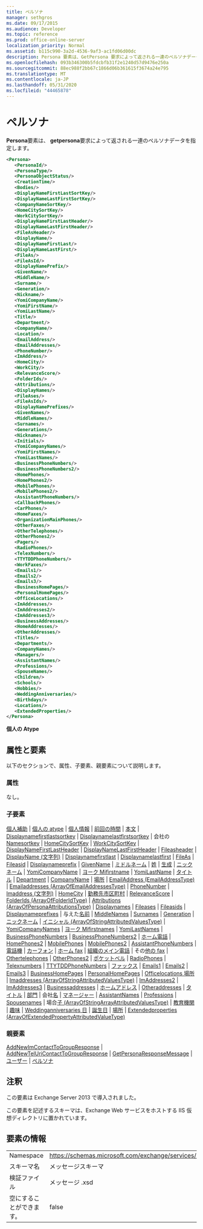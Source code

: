 ```yaml
---
title: ペルソナ
manager: sethgros
ms.date: 09/17/2015
ms.audience: Developer
ms.topic: reference
ms.prod: office-online-server
localization_priority: Normal
ms.assetid: b115c990-3a2d-4536-9af3-ac1fd06d00dc
description: Persona 要素は、GetPersona 要求によって返される一連のペルソナデータを指定します。
ms.openlocfilehash: 093b346300b5fdcbfb31f2e1240d57d9476e250a
ms.sourcegitcommit: 88ec988f2bb67c1866d06b361615f3674a24e795
ms.translationtype: MT
ms.contentlocale: ja-JP
ms.lasthandoff: 05/31/2020
ms.locfileid: "44465878"
---
```

# <a name="persona"></a>ペルソナ

**Persona**要素は、 **getpersona**要求によって返される一連のペルソナデータを指定します。 
  
```XML
<Persona>
   <PersonaId/>
   <PersonaType/>
   <PersonaObjectStatus/>
   <CreationTime/>
   <Bodies/>
   <DisplayNameFirstLastSortKey/>
   <DisplayNameLastFirstSortKey/>
   <CompanyNameSortKey/>
   <HomeCitySortKey/>
   <WorkCitySortKey/>
   <DisplayNameFirstLastHeader/>
   <DisplayNameLastFirstHeader/>
   <FileAsHeader/>
   <DisplayName/>
   <DisplayNameFirstLast/>
   <DisplayNameLastFirst/>
   <FileAs/>
   <FileAsId/>
   <DisplayNamePrefix/>
   <GivenName/>
   <MiddleName/>
   <Surname/>
   <Generation/>
   <Nickname/>
   <YomiCompanyName/>
   <YomiFirstName/>
   <YomiLastName/>
   <Title/>
   <Department/>
   <CompanyName/>
   <Location/>
   <EmailAddress/>
   <EmailAddresses/>
   <PhoneNumber/>
   <ImAddress/>
   <HomeCity/>
   <WorkCity/>
   <RelevanceScore/>
   <FolderIds/>
   <Attributions/>
   <DisplayNames/>
   <FileAses/>
   <FileAsIds/>
   <DisplayNamePrefixes/>
   <GivenNames/>
   <MiddleNames/>
   <Surnames/>
   <Generations/>
   <Nicknames/>
   <Initials/>
   <YomiCompanyNames/>
   <YomiFirstNames/>
   <YomiLastNames/>
   <BusinessPhoneNumbers/>
   <BusinessPhoneNumbers2/>
   <HomePhones/>
   <HomePhones2/>
   <MobilePhones/>
   <MobilePhones2/>
   <AssistantPhoneNumbers/>
   <CallbackPhones/>
   <CarPhones/>
   <HomeFaxes/>
   <OrganizationMainPhones/>
   <OtherFaxes/>
   <OtherTelephones/>
   <OtherPhones2/>
   <Pagers/>
   <RadioPhones/>
   <TelexNumbers/>
   <TTYTDDPhoneNumbers/>
   <WorkFaxes/>
   <Emails1/>
   <Emails2/>
   <Emails3/>
   <BusinessHomePages/>
   <PersonalHomePages/>
   <OfficeLocations/>
   <ImAddresses/>
   <ImAddresses2/>
   <ImAddresses3/>
   <BusinessAddresses/>
   <HomeAddresses/>
   <OtherAddresses/>
   <Titles/>
   <Departments/>
   <CompanyNames/>
   <Managers/>
   <AssistantNames/>
   <Professions/>
   <SpouseNames/>
   <Children/>
   <Schools/>
   <Hobbies/>
   <WeddingAnniversaries/>
   <Birthdays/>
   <Locations/>
   <ExtendedProperties/>
</Persona>

```

 **個人の Atype**
## <a name="attributes-and-elements"></a>属性と要素

以下のセクションで、属性、子要素、親要素について説明します。
  
### <a name="attributes"></a>属性

なし。
  
### <a name="child-elements"></a>子要素

[個人補助](personaid.md)  | [個人の atype](personatype.md)  | [個人情報](personaobjectstatus.md)  | [前回の時間](creationtime.md)  | [本文](bodies.md)  | [Displaynamefirstlastsortkey](displaynamefirstlastsortkey.md)  | [Displaynamelastfirstsortkey](displaynamelastfirstsortkey.md)  | 会社の[Namesortkey](companynamesortkey.md)  | [HomeCitySortKey](homecitysortkey.md)  | [WorkCitySortKey](workcitysortkey.md)  | [DisplayNameFirstLastHeader](displaynamefirstlastheader.md)  | [DisplayNameLastFirstHeader](displaynamelastfirstheader.md)  | [Fileasheader](fileasheader.md)  | [DisplayName (文字列)](displayname-string.md)  | [Displaynamefirstlast](displaynamefirstlast.md)  | [Displaynamelastfirst](displaynamelastfirst.md)  | [FileAs](fileas.md)  | [Fileasid](fileasid.md)  | [Displaynameprefix](displaynameprefix.md)  | [GivenName](givenname.md)  | [ミドルネーム](middlename.md)  | [姓](surname.md)  | [生成](generation.md)  | [ニックネーム](nickname.md)  | [YomiCompanyName](yomicompanyname.md)  | [ヨーク Mifirstname](yomifirstname.md)  | [YomiLastName](yomilastname.md)  | [タイトル](title.md)  | [Department](department.md)  | [CompanyName](companyname.md)  | [場所](location.md)  | [EmailAddress (EmailAddressType)](emailaddress-emailaddresstype.md)  | [Emailaddresses (ArrayOfEmailAddressesType)](emailaddresses-arrayofemailaddressestype.md)  | [PhoneNumber](phonenumber.md)  | [Imaddress (文字列)](imaddress-string.md)  | [HomeCity](homecity.md)  | [勤務先市区町村](workcity.md)  | [RelevanceScore](relevancescore.md)  | [FolderIds (ArrayOfFolderIdType)](folderids-arrayoffolderidtype.md)  | [Attributions (ArrayOfPersonaAttributionsType)](attributions-arrayofpersonaattributionstype.md)  | [Displaynames](displaynames.md)  | [Fileases](fileases.md)  | [Fileasids](fileasids.md)  | [Displaynameprefixes](displaynameprefixes.md)  | 与えた[名前](givennames.md)  | [MiddleNames](middlenames.md)  | [Surnames](surnames.md)  | [Generation](generations.md)  | [ニックネーム](nicknames.md)  | [イニシャル (ArrayOfStringAttributedValuesType)](initials-arrayofstringattributedvaluestype.md)  | [YomiCompanyNames](yomicompanynames.md)  | [ヨーク Mifirstnames](yomifirstnames.md)  | [YomiLastNames](yomilastnames.md)  | [BusinessPhoneNumbers](businessphonenumbers.md)  | [BusinessPhoneNumbers2](businessphonenumbers2.md)  | [ホーム電話](homephones.md)  | [HomePhones2](homephones2.md)  | [MobilePhones](mobilephones.md)  | [MobilePhones2](mobilephones2.md)  | [AssistantPhoneNumbers](assistantphonenumbers.md)  | [電話機](callbackphones.md)  | [カーフォン](carphones.md)  | [ホーム fax](homefaxes.md)  | [組織のメイン電話](organizationmainphones.md)  | その[他の fax](otherfaxes.md)  | [Othertelephones](othertelephones.md)  | [OtherPhones2](otherphones2.md)  | [ポケットベル](pagers.md)  | [RadioPhones](radiophones.md)  | [Telexnumbers](telexnumbers.md)  | [TTYTDDPhoneNumbers](ttytddphonenumbers.md)  | [ファックス](workfaxes.md)  | [Emails1](emails1.md)  | [Emails2](emails2.md)  | [Emails3](emails3.md)  | [BusinessHomePages](businesshomepages.md)  | [PersonalHomePages](personalhomepages.md)  | [Officelocations 場所](officelocations.md)  | [Imaddresses (ArrayOfStringAttributedValuesType)](imaddresses-arrayofstringattributedvaluestype.md)  | [ImAddresses2](imaddresses2.md)  | [ImAddresses3](imaddresses3.md)  | [Businessaddresses](businessaddresses.md)  | [ホームアドレス](homeaddresses.md)  | [Otheraddresses](otheraddresses.md)  | [タイトル](titles.md)  | [部門](departments.md)  | 会社[名](companynames.md)  | [マネージャー](managers.md)  | [AssistantNames](assistantnames.md)  | [Professions](professions.md)  | [Spousenames](spousenames.md)  |  場合[子 (ArrayOfStringArrayAttributedValuesType)](children-arrayofstringarrayattributedvaluestype.md)  | [教育機関](schools.md)  | [趣味](hobbies.md)  | [Weddinganniversaries 日](weddinganniversaries.md)  | [誕生日](birthdays.md)  | [場所](locations.md)  | [Extendedproperties (ArrayOfExtendedPropertyAttributedValueType)](extendedproperties-arrayofextendedpropertyattributedvaluetype.md)
  
### <a name="parent-elements"></a>親要素

[AddNewImContactToGroupResponse](addnewimcontacttogroupresponse.md)  | [AddNewTelUriContactToGroupResponse](addnewteluricontacttogroupresponse.md)  | [GetPersonaResponseMessage](getpersonaresponsemessage.md)  | [ユーザー](people.md)  | [ペルソナ](personas-ex15websvcsotherref.md)
  
## <a name="remarks"></a>注釈

この要素は Exchange Server 2013 で導入されました。
  
この要素を記述するスキーマは、Exchange Web サービスをホストする IIS 仮想ディレクトリに置かれています。
  
## <a name="element-information"></a>要素の情報

|||
|:-----|:-----|
|Namespace  <br/> |https://schemas.microsoft.com/exchange/services/2006/messages  <br/> |
|スキーマ名  <br/> |メッセージスキーマ  <br/> |
|検証ファイル  <br/> |メッセージ .xsd  <br/> |
|空にすることができます。  <br/> |false  <br/> |
   

